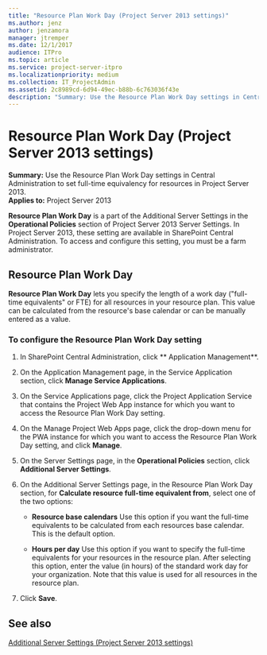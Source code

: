 ```yaml
---
title: "Resource Plan Work Day (Project Server 2013 settings)"
ms.author: jenz
author: jenzamora
manager: jtremper
ms.date: 12/1/2017
audience: ITPro
ms.topic: article
ms.service: project-server-itpro
ms.localizationpriority: medium
ms.collection: IT_ProjectAdmin
ms.assetid: 2c8989cd-6d94-49ec-b88b-6c763036f43e
description: "Summary: Use the Resource Plan Work Day settings in Central Administration to set full-time equivalency for resources in Project Server 2013."
---
```


# Resource Plan Work Day (Project Server 2013 settings)
 
 **Summary:** Use the Resource Plan Work Day settings in Central Administration to set full-time equivalency for resources in Project Server 2013.<br/>
**Applies to:** Project Server 2013
  
  
 **Resource Plan Work Day** is a part of the Additional Server Settings in the **Operational Policies** section of Project Server 2013 Server Settings. In Project Server 2013, these setting are available in SharePoint Central Administration. To access and configure this setting, you must be a farm administrator.
  
## Resource Plan Work Day

 **Resource Plan Work Day** lets you specify the length of a work day ("full-time equivalents" or FTE) for all resources in your resource plan. This value can be calculated from the resource's base calendar or can be manually entered as a value.
  
### To configure the Resource Plan Work Day setting

1. In SharePoint Central Administration, click ** Application Management**.
    
2. On the Application Management page, in the Service Application section, click **Manage Service Applications**.
    
3. On the Service Applications page, click the Project Application Service that contains the Project Web App instance for which you want to access the Resource Plan Work Day setting.
    
4. On the Manage Project Web Apps page, click the drop-down menu for the PWA instance for which you want to access the Resource Plan Work Day setting, and click **Manage**.
    
5. On the Server Settings page, in the **Operational Policies** section, click **Additional Server Settings**.
    
6. On the Additional Server Settings page, in the Resource Plan Work Day section, for **Calculate resource full-time equivalent from**, select one of the two options:
    
   - **Resource base calendars** Use this option if you want the full-time equivalents to be calculated from each resources base calendar. This is the default option.
    
   - **Hours per day** Use this option if you want to specify the full-time equivalents for your resources in the resource plan. After selecting this option, enter the value (in hours) of the standard work day for your organization. Note that this value is used for all resources in the resource plan.
    
7. Click **Save**.
    
## See also


[Additional Server Settings (Project Server 2013 settings)](additional-server-settings-project-server-2013-settings.md)

